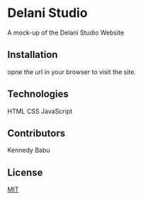 # Delani Studio
A mock-up of the Delani Studio Website

## Installation

opne the url in your browser to visit the site.

## Technologies

HTML
CSS
JavaScript

## Contributors

Kennedy Babu

## License

[MIT](https://choosealicense.com/licenses/mit/)
